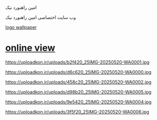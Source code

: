 امین راهنورد نیک 

وب سایت اختصاصی امین راهنورد نیک

<a href="https://uploadkon.ir/uploads/a3e920_25ARN.png">logo wallpaper</a>

<h1><a href="https://hadioryanipr.github.io/aminrahnavardnik/">online view</a></h1>


https://uploadkon.ir/uploads/b2f420_25IMG-20250520-WA0001.jpg

https://uploadkon.ir/uploads/d6c620_25IMG-20250520-WA0000.jpg

https://uploadkon.ir/uploads/458c20_25IMG-20250520-WA0002.jpg

https://uploadkon.ir/uploads/d98b20_25IMG-20250520-WA0005.jpg

https://uploadkon.ir/uploads/9e5420_25IMG-20250520-WA0004.jpg

https://uploadkon.ir/uploads/3f5f20_25IMG-20250520-WA0006.jpg
